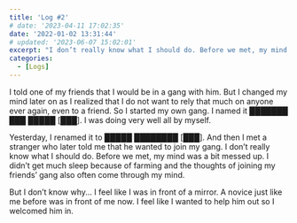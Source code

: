 ```yaml
---
title: 'Log #2'
# date: '2023-04-11 17:02:35'
date: '2022-01-02 13:31:44'
# updated: '2023-06-07 15:02:01'
excerpt: "I don’t really know what I should do. Before we met, my mind was a bit messed up."
categories:
  - [Logs]
---
```


I told one of my friends that I would be in a gang with him. But I changed my mind later on as I realized that I do not want to rely that much on anyone ever again, even to a friend. So I started my own gang. I named it ███████ ███ █████ [███]. I was doing very well all by myself.

Yesterday, I renamed it to █████ ████████ [███]. And then I met a stranger who later told me that he wanted to join my gang. I don’t really know what I should do. Before we met, my mind was a bit messed up. I didn’t get much sleep because of farming and the thoughts of joining my friends’ gang also often come through my mind.

But I don’t know why... I feel like I was in front of a mirror. A novice just like me before was in front of me now. I feel like I wanted to help him out so I welcomed him in.